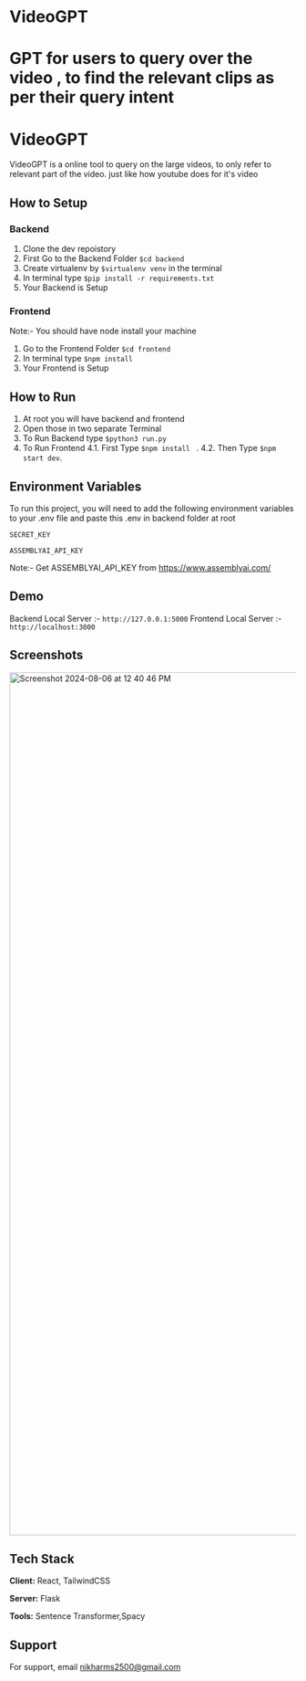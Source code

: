 # VideoGPT
GPT for users to query over the video , to find the relevant clips as per their query intent
=======

# VideoGPT

VideoGPT is a online tool to query on the large videos, to only refer to relevant part of the video. just like how youtube does for it's video




## How to Setup
### Backend
1. Clone the dev repoistory
2. First Go to the Backend Folder ``` $cd backend ```
3. Create virtualenv by ``` $virtualenv venv ``` in the terminal
4. In terminal type ``` $pip install -r requirements.txt ```
5. Your Backend is Setup

### Frontend
Note:- You should have node install your machine
1. Go to the Frontend Folder ``` $cd frontend ```
2. In terminal type ``` $npm install ```
3. Your Frontend is Setup

## How to Run
1. At root you will have backend and frontend
2. Open those in two separate Terminal 
3. To Run Backend type ``` $python3 run.py ```
4. To Run Frontend
4.1. First Type ```$npm install ``` . 
4.2. Then Type ``` $npm start dev ```. 
## Environment Variables

To run this project, you will need to add the following environment variables to your .env file and paste this .env in backend folder at root

`SECRET_KEY`

`ASSEMBLYAI_API_KEY`

Note:- Get ASSEMBLYAI_API_KEY from https://www.assemblyai.com/


## Demo

Backend Local Server :- ``` http://127.0.0.1:5000 ```
Frontend Local Server :- ``` http://localhost:3000 ```

## Screenshots
<img width="1512" alt="Screenshot 2024-08-06 at 12 40 46 PM" src="https://github.com/user-attachments/assets/56db6c19-0e62-47f1-962d-8cceb5c8aba6">

## Tech Stack

**Client:** React, TailwindCSS

**Server:** Flask

**Tools:** Sentence Transformer,Spacy

## Support

For support, email nikharms2500@gmail.com
